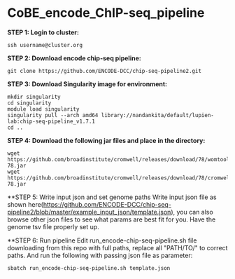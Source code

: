 # CoBE_encode_ChIP-seq_pipeline

**STEP 1: Login to cluster:**
```
ssh username@cluster.org
```

**STEP 2: Download encode chip-seq pipeline:**
```
git clone https://github.com/ENCODE-DCC/chip-seq-pipeline2.git
```

**STEP 3: Download Singularity image for environment:**
```
mkdir singularity
cd singularity
module load singularity
singularity pull --arch amd64 library://nandankita/default/lupien-lab:chip-seq-pipeline_v1.7.1
cd ..
```

**STEP 4: Download the following jar files and place in the directory:**
```
wget https://github.com/broadinstitute/cromwell/releases/download/78/womtool-78.jar
wget https://github.com/broadinstitute/cromwell/releases/download/78/cromwell-78.jar
```

**STEP 5: Write input json and set genome paths
Write input json file as shown here(https://github.com/ENCODE-DCC/chip-seq-pipeline2/blob/master/example_input_json/template.json), you can also browse other json files to see what params are best fit for you. Have the genome tsv file properly set up.


**STEP 6: Run pipeline
Edit run_encode-chip-seq-pipeline.sh file downloading from this repo with full paths, replace all "PATH/TO/" to correct paths. And run the following with passing json file as parameter:

```
sbatch run_encode-chip-seq-pipeline.sh template.json
```
